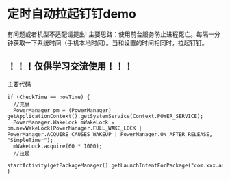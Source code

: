 # 定时自动拉起钉钉demo
有问题或者机型不适配请提出!
主要思路：使用前台服务防止进程死亡。每隔一分钟获取一下系统时间（手机本地时间）。当和设置的时间相同时，拉起钉钉。
## ！！！仅供学习交流使用！！！
主要代码
```
if (CheckTime == nowTime) {
  //亮屏
  PowerManager pm = (PowerManager) getApplicationContext().getSystemService(Context.POWER_SERVICE);
  PowerManager.WakeLock mWakeLock = pm.newWakeLock(PowerManager.FULL_WAKE_LOCK | PowerManager.ACQUIRE_CAUSES_WAKEUP | PowerManager.ON_AFTER_RELEASE, "SimpleTimer");
  mWakeLock.acquire(60 * 1000);
  //拉起
  startActivity(getPackageManager().getLaunchIntentForPackage("com.xxx.android.xxx"));
}

```
